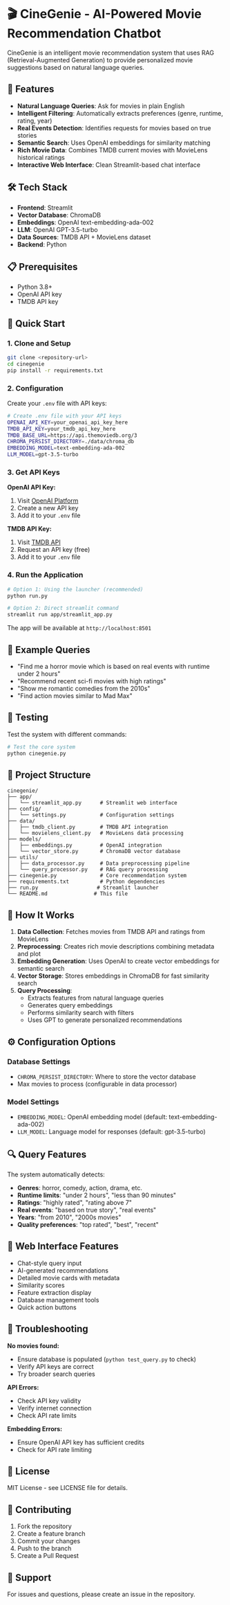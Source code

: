 # 🎬 CineGenie - AI-Powered Movie Recommendation Chatbot

CineGenie is an intelligent movie recommendation system that uses RAG (Retrieval-Augmented Generation) to provide personalized movie suggestions based on natural language queries.

## 🌟 Features

- **Natural Language Queries**: Ask for movies in plain English
- **Intelligent Filtering**: Automatically extracts preferences (genre, runtime, rating, year)
- **Real Events Detection**: Identifies requests for movies based on true stories
- **Semantic Search**: Uses OpenAI embeddings for similarity matching
- **Rich Movie Data**: Combines TMDB current movies with MovieLens historical ratings
- **Interactive Web Interface**: Clean Streamlit-based chat interface

## 🛠️ Tech Stack

- **Frontend**: Streamlit
- **Vector Database**: ChromaDB
- **Embeddings**: OpenAI text-embedding-ada-002
- **LLM**: OpenAI GPT-3.5-turbo
- **Data Sources**: TMDB API + MovieLens dataset
- **Backend**: Python

## 📋 Prerequisites

- Python 3.8+
- OpenAI API key
- TMDB API key

## 🚀 Quick Start

### 1. Clone and Setup

```bash
git clone <repository-url>
cd cinegenie
pip install -r requirements.txt
```

### 2. Configuration

Create your `.env` file with API keys:

```bash
# Create .env file with your API keys
OPENAI_API_KEY=your_openai_api_key_here
TMDB_API_KEY=your_tmdb_api_key_here
TMDB_BASE_URL=https://api.themoviedb.org/3
CHROMA_PERSIST_DIRECTORY=./data/chroma_db
EMBEDDING_MODEL=text-embedding-ada-002
LLM_MODEL=gpt-3.5-turbo
```

### 3. Get API Keys

**OpenAI API Key:**
1. Visit [OpenAI Platform](https://platform.openai.com/api-keys)
2. Create a new API key
3. Add it to your `.env` file

**TMDB API Key:**
1. Visit [TMDB API](https://www.themoviedb.org/settings/api)
2. Request an API key (free)
3. Add it to your `.env` file

### 4. Run the Application

```bash
# Option 1: Using the launcher (recommended)
python run.py

# Option 2: Direct streamlit command
streamlit run app/streamlit_app.py
```

The app will be available at `http://localhost:8501`

## 🎯 Example Queries

- "Find me a horror movie which is based on real events with runtime under 2 hours"
- "Recommend recent sci-fi movies with high ratings"
- "Show me romantic comedies from the 2010s"
- "Find action movies similar to Mad Max"

## 🧪 Testing

Test the system with different commands:

```bash
# Test the core system
python cinegenie.py
```

## 📁 Project Structure

```
cinegenie/
├── app/
│   └── streamlit_app.py      # Streamlit web interface
├── config/
│   └── settings.py           # Configuration settings
├── data/
│   ├── tmdb_client.py        # TMDB API integration
│   └── movielens_client.py   # MovieLens data processing
├── models/
│   ├── embeddings.py         # OpenAI integration
│   └── vector_store.py       # ChromaDB vector database
├── utils/
│   ├── data_processor.py     # Data preprocessing pipeline
│   └── query_processor.py    # RAG query processing
├── cinegenie.py              # Core recommendation system
├── requirements.txt          # Python dependencies
├── run.py                   # Streamlit launcher
└── README.md               # This file
```

## 🔧 How It Works

1. **Data Collection**: Fetches movies from TMDB API and ratings from MovieLens
2. **Preprocessing**: Creates rich movie descriptions combining metadata and plot
3. **Embedding Generation**: Uses OpenAI to create vector embeddings for semantic search
4. **Vector Storage**: Stores embeddings in ChromaDB for fast similarity search
5. **Query Processing**: 
   - Extracts features from natural language queries
   - Generates query embeddings
   - Performs similarity search with filters
   - Uses GPT to generate personalized recommendations

## ⚙️ Configuration Options

### Database Settings
- `CHROMA_PERSIST_DIRECTORY`: Where to store the vector database
- Max movies to process (configurable in data processor)

### Model Settings
- `EMBEDDING_MODEL`: OpenAI embedding model (default: text-embedding-ada-002)
- `LLM_MODEL`: Language model for responses (default: gpt-3.5-turbo)

## 🔍 Query Features

The system automatically detects:
- **Genres**: horror, comedy, action, drama, etc.
- **Runtime limits**: "under 2 hours", "less than 90 minutes"
- **Ratings**: "highly rated", "rating above 7"
- **Real events**: "based on true story", "real events"
- **Years**: "from 2010", "2000s movies"
- **Quality preferences**: "top rated", "best", "recent"

## 🎨 Web Interface Features

- Chat-style query input
- AI-generated recommendations
- Detailed movie cards with metadata
- Similarity scores
- Feature extraction display
- Database management tools
- Quick action buttons

## 🚨 Troubleshooting

**No movies found:**
- Ensure database is populated (`python test_query.py` to check)
- Verify API keys are correct
- Try broader search queries

**API Errors:**
- Check API key validity
- Verify internet connection
- Check API rate limits

**Embedding Errors:**
- Ensure OpenAI API key has sufficient credits
- Check for API rate limiting

## 📝 License

MIT License - see LICENSE file for details.

## 🤝 Contributing

1. Fork the repository
2. Create a feature branch
3. Commit your changes
4. Push to the branch
5. Create a Pull Request

## 📧 Support

For issues and questions, please create an issue in the repository.